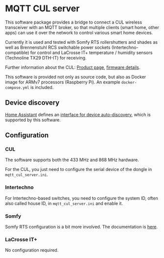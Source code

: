 # MQTT CUL server

This software package provides a bridge to connect a CUL wireless transceiver
with an MQTT broker, so that multiple clients (smart home, other apps) can
use it over the network to control various smart home devices.

Currently it is used and tested with Somfy RTS rollershutters and shades as well as
Brennenstuhl RCS switchable power sockets (Intertechno-compatible) for control
and LaCrosse IT+ temperature / humidity sensors (Technoline TX29 DTH-IT) for receiving.

Further information about the CUL: [Product page](http://busware.de/tiki-index.php?page=CUL), [firmware details](http://culfw.de/).

This software is provided not only as source code, but also as Docker image for
ARMv7 processors (Raspberry Pi). An example `docker-compose.yml` is included.

## Device discovery

[Home Assistant](https://www.home-assistant.io/) defines an [interface for device
auto-discovery](https://www.home-assistant.io/docs/mqtt/discovery/), which is
supported by this software.

## Configuration

### CUL

The software supports both the 433 MHz and 868 MHz hardware.

For the CUL, you just need to configure the serial device of the dongle in
`mqtt_cul_server.ini`.

### Intertechno

For Intertechno-based switches, you need to configure the system ID,
often also called house ID, in `mqtt_cul_server.ini` and enable it.

### Somfy

Somfy RTS configuration is a bit more involved. The documentation is
[here](doc/somfy.md).

### LaCrosse IT+

No configuration required.
